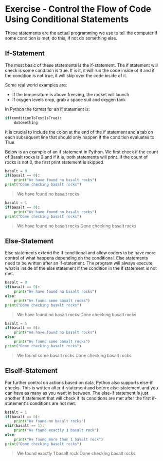 # Exercise - Control the Flow of Code Using Conditional Statements

These statements are the actual programming we use to tell the computer if some condition is met, do this, if not do something else.

## If-Statement

The most basic of these statements is the if-statement. The if statement will check is some condition is true. If is it, it will run the code inside of it and if the condition is not true, it will skip over the code inside of it.

Some real world examples are:

- If the temperature is above freezing, the rocket will launch
- If oxygen levels drop, grab a space suit and oxygen tank

In Python the format for an if statement is:

```python
if(conditionToTestIsTrue):
    doSomething
```

It is crucial to include the colon at the end of the if statement and a tab on each subsequent line that should only happen if the condition evaluates to True.

Below is an example of an if statement in Python. We first check if the count of Basalt rocks is 0 and if it is, both statements will print. If the count of rocks is not 0, the first print statement is skipped.

```python
basalt = 0
if(basalt == 0):
    print("We have found no basalt rocks")
print("Done checking basalt rocks")
```

>We have found no basalt rocks

```python
basalt = 1
if(basalt == 0):
    print("We have found no basalt rocks")
print("Done checking basalt rocks")
```

>We have found no basalt rocks
>Done checking basalt rocks

## Else-Statement

Else statements extend the If conditional and allow coders to be have more control of what happens depending on the conditional. Else statements need to be written after an If-statement. The program will always execute what is inside of the else statement if the condition in the if statement is not met.

```python
basalt = 0
if(basalt == 0):
    print("We have found no basalt rocks")
else:
    print("We found some basalt rocks")
print("Done checking basalt rocks")
```

>We have found no basalt rocks
>Done checking basalt rocks

```python
basalt = 5
if(basalt == 0):
    print("We have found no basalt rocks")
else:
    print("We found some basalt rocks")
print("Done checking basalt rocks")
```

>We found some basalt rocks
>Done checking basalt rocks

## ElseIf-Statement

For further control on actions based on data, Python also supports else-if checks. This is written after if-statement and before else-statement and you can have as many as you want in between. The else-if statement is just another if statement that will check if its conditions are met after the first if-statement's conditions are not met.

```python
basalt = 1
if(basalt == 0):
    print("We found no basalt rocks")
elif(basalt == 1):
    print("We found exactly 1 basalt rock")
else:
    print("We found more than 1 basalt rock")
print("Done checking basalt rocks")
```

>We found exactly 1 basalt rock
>Done checking basalt rocks

